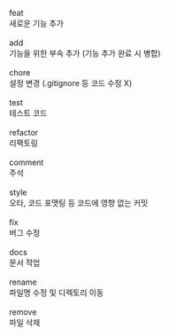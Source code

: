feat\
새로운 기능 추가\
\
add\
기능을 위한 부속 추가 (기능 추가 완료 시 병합)\
\
chore\
설정 변경 (.gitignore 등 코드 수정 X) \
\
test\
테스트 코드\
\
refactor\
리팩토링\
\
comment\
주석\
\
style\
오타, 코드 포맷팅 등 코드에 영향 없는 커밋\
\
fix\
버그 수정\
\
docs\
문서 작업\
\
rename\
파일명 수정 및 디렉토리 이동\
\
remove\
파일 삭제